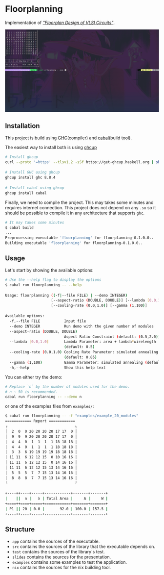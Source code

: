# Floorplanning

Implementation of [_"Floorplan Design of VLSI Circuits"_](https://eecs.wsu.edu/~daehyun/teaching/2014_EE582/papers/fl-polish.pdf).



![Floorplan gif](./demo.gif)

## Installation

This project is build using [GHC](https://www.haskell.org/ghc/)(compiler) and [cabal](https://cabal.readthedocs.io/en/latest/index.html)(build tool).

The easiest way to install both is using [ghcup](https://gitlab.haskell.org/haskell/ghcup-hs)

``` sh
# Install ghcup
curl --proto '=https' --tlsv1.2 -sSf https://get-ghcup.haskell.org | sh

# Install GHC using ghcup
ghcup install ghc 8.8.4

# Install cabal using ghcup
ghcup install cabal
```

Finally, we need to compile the project. This may takes some minutes and requires internet connection. This project does not depend on any `.so` so it should be possible to compile it in any architecture that supports `ghc`.

```sh
# It may takes some minutes
$ cabal build
...
Preprocessing executable 'floorplanning' for floorplanning-0.1.0.0..
Building executable 'floorplanning' for floorplanning-0.1.0.0..
```

## Usage

Let's start by showing the available options:

```sh
# Use the --help flag to display the options
$ cabal run floorplanning -- --help

Usage: floorplanning ((-f|--file FILE) | --demo INTEGER)
                     [--aspect-ratio (DOUBLE, DOUBLE)] [--lambda [0.0,1.0]]
                     [--cooling-rate (0.0,1.0)] [--gamma (1,100)]

Available options:
  -f,--file FILE           Input file
  --demo INTEGER           Run demo with the given number of modules
  --aspect-ratio (DOUBLE, DOUBLE)
                           Aspect Ratio Constraint (default: (0.5,2.0))
  --lambda [0.0,1.0]       Lambda Parameter: area + lambda*wirelength
                           (default: 0.5)
  --cooling-rate (0.0,1.0) Cooling Rate Parameter: simulated annealing
                           (default: 0.85)
  --gamma (1,100)          Gamma Parameter: simulated annealing (default: 5)
  -h,--help                Show this help text
```

You can either try the demo:

```bash
# Replace `n` by the number of modules used for the demo.
# n ~ 50 is recommended.
cabal run floorplanning -- --demo n
```

or one of the examples files from `examples/`:

```bash
$ cabal run floorplanning -- -f "examples/example_20_modules"
============ Report ============
┌                               ┐
│  2  0  0 20 20 20 20 17 17  0 │
│  9  9  9 20 20 20 20 17 17  0 │
│  4  4  0  1  1  1  1 18 18 18 │
│  4  4  0  1  1  1  1 18 18 18 │
│  3  3  6 19 19 19 19 18 18 18 │
│ 11 11  6 12 12 15  0 10 16 16 │
│ 11 11  6 12 12 15  0 14 16 16 │
│ 11 11  6 12 12 15 13 14 16 16 │
│  5  5  5  7  7 15 13 14 16 16 │
│  8  8  8  7  7 15 13 14 16 16 │
└                               ┘

+----++----+-----+------------+-------+-------+
|    ||  n |   λ | Total Area |     A |     W |
+====++====+=====+============+=======+=======+
| P1 || 20 | 0.0 |       92.0 | 100.0 | 157.5 |
+----++----+-----+------------+-------+-------+
```

## Structure

- `app` contains the sources of the executable.
- `src` contains the sources of the library that the executable depends on.
- `test` contains the sources of the library's test.
- `slides` contains the sources for the presentation.
- `examples` contains some examples to test the application.
- `nix` contains the sources for the nix building tool.
